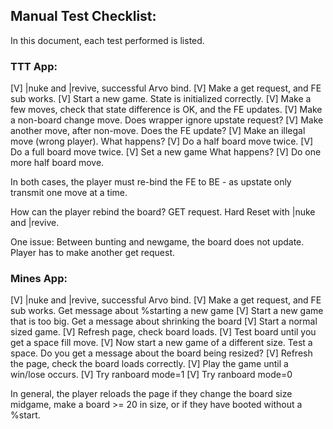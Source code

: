 ## Manual Test Checklist:

In this document, each test performed is listed.  

### TTT App:

[V]  |nuke and |revive, successful Arvo bind.
[V]  Make a get request, and FE sub works.
[V]  Start a new game. State is initialized correctly.
[V]  Make a few moves, check that state difference is OK, and the FE updates.
[V]  Make a non-board change move. Does wrapper ignore upstate request?
[V]  Make another move, after non-move. Does the FE update?
[V]  Make an illegal move (wrong player). What happens?
[V]  Do a half board move twice.
[V]  Do a full board move twice.
[V]  Set a new game What happens?
[V]  Do one more half board move.

In both cases, the player must re-bind the FE to BE - 
as upstate only transmit one move at a time.

How can the player rebind the board? GET request.
Hard Reset with |nuke and |revive.

One issue:  Between bunting and newgame, the board does not update.
Player has to make another get request.

### Mines App:

[V]  |nuke and |revive, successful Arvo bind.
[V]  Make a get request, and FE sub works. Get message about %starting a new game
[V]  Start a new game that is too big. Get a message about shrinking the board
[V]  Start a normal sized game.
[V]  Refresh page, check board loads.
[V]  Test board until you get a space fill move.
[V]  Now start a new game of a different size. Test a space. Do you get a message about the board being resized?
[V]  Refresh the page, check the board loads correctly.
[V]  Play the game until a win/lose occurs.
[V]  Try ranboard mode=1
[V]  Try ranboard mode=0

In general, the player reloads the page if they change the board size midgame, 
make a board >= 20 in size, or if they have booted without a %start.
